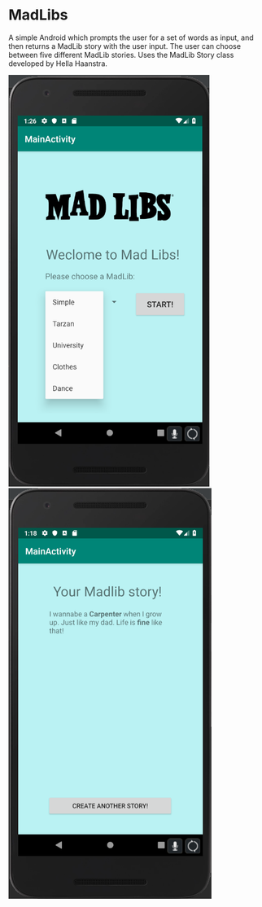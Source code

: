 # MadLibs

A simple Android which prompts the user for a set of words as input, and then returns a MadLib story with the user input. 
The user can choose between five different MadLib stories. Uses the MadLib Story class developed by Hella Haanstra.

![start](https://github.com/feetjeex/Week-4/blob/master/portraitStarterS.png)
![display](https://github.com/feetjeex/Week-4/blob/master/portraitDisplay.png)
